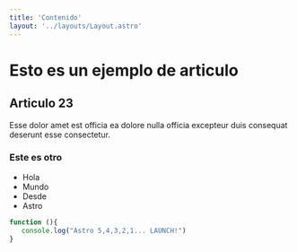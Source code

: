 ```yaml
---
title: 'Contenido'
layout: '../layouts/Layout.astro'
---
```


# Esto es un ejemplo de articulo

## Articulo 23

Esse dolor amet est officia ea dolore nulla officia excepteur duis consequat deserunt esse consectetur.

### Este es otro

- Hola
- Mundo
- Desde
- Astro

 ```javascript
 function (){
    console.log("Astro 5,4,3,2,1... LAUNCH!")
 }

 ```
